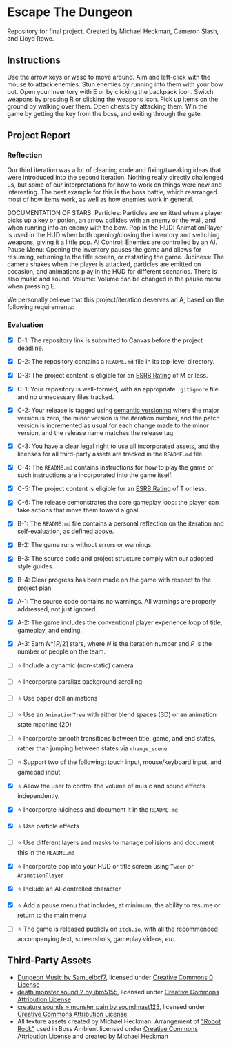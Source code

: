 # Escape The Dungeon
Repository for final project. Created by Michael Heckman, Cameron Slash, and Lloyd Rowe.

## Instructions
Use the arrow keys or wasd to move around. Aim and left-click with the mouse to attack enemies. Stun enemies by running into them with your bow out. Open your inventory with E or by clicking the backpack icon. Switch weapons by pressing R or clicking the weapons icon. Pick up items on the ground by walking over them. Open chests by attacking them. Win the game by getting the key from the boss, and exiting through the gate.

## Project Report

### Reflection 

Our third iteration was a lot of cleaning code and fixing/tweaking ideas that were introduced into the second iteration. Nothing really directly challenged us, but some of our interpretations for how to work on things were new and interesting. The best example for this is the boss battle, which rearranged most of how items work, as well as how enemies work in general.

DOCUMENTATION OF STARS:
Particles: Particles are emitted when a player picks up a key or potion, an arrow collides with an enemy or the wall, and when running into an enemy with the bow.
Pop in the HUD: AnimationPlayer is used in the HUD when both opening/closing the inventory and switching weapons, giving it a little pop.
AI Control: Enemies are controlled by an AI.
Pause Menu: Opening the inventory pauses the game and allows for resuming, returning to the title screen, or restarting the game.
Juciness: The camera shakes when the player is attacked, particles are emitted on occasion, and animations play in the HUD for different scenarios. There is also music and sound.
Volume: Volume can be changed in the pause menu when pressing E.

We personally believe that this project/iteration deserves an A, based on the following requirements:

### Evaluation
- [X] D-1: The repository link is submitted to Canvas before the project deadline.
- [X] D-2: The repository contains a <code>README.md</code> file in its top-level directory.
- [X] D-3: The project content is eligible for an <a href="https://www.esrb.org/ratings-guide/">ESRB Rating</a> of M or less.
- [X] C-1: Your repository is well-formed, with an appropriate <code>.gitignore</code> file and no unnecessary files tracked.
- [X] C-2: Your release is tagged using <a href="https://semver.org/">semantic versioning</a> where the major version is zero, the minor version is the iteration number, and the patch version is incremented as usual for each change made to the minor version, and the release name matches the release tag.
- [X] C-3: You have a clear legal right to use all incorporated assets, and the licenses for all third-party assets are tracked in the <code>README.md</code> file.
- [X] C-4: The <code>README.md</code> contains instructions for how to play the game or such instructions are incorporated into the game itself.
- [X] C-5: The project content is eligible for an <a href="https://www.esrb.org/ratings-guide/">ESRB Rating</a> of T or less.
- [X] C-6: The release demonstrates the core gameplay loop: the player can take actions that move them toward a goal.
- [X] B-1: The <code>README.md</code> file contains a personal reflection on the iteration and self-evaluation, as defined above.
- [X] B-2: The game runs without errors or warnings.
- [X] B-3: The source code and project structure comply with our adopted style guides.
- [X] B-4: Clear progress has been made on the game with respect to the project plan.
- [X] A-1: The source code contains no warnings. All warnings are properly addressed, not just ignored.
- [X] A-2: The game includes the conventional player experience loop of title, gameplay, and ending.
- [X] A-3: Earn <em>N</em>*&lceil;<em>P</em>/2&rceil; stars, where <em>N</em> is the iteration number and <em>P</em> is the number of people on the team.
- [ ] ⭐ Include a dynamic (non-static) camera
- [ ] ⭐ Incorporate parallax background scrolling
- [ ] ⭐ Use paper doll animations
- [ ] ⭐ Use an <code>AnimationTree</code> with either blend spaces (3D) or an animation state machine (2D)
- [ ] ⭐ Incorporate smooth transitions between title, game, and end states, rather than jumping between states via <code>change_scene</code>
- [ ] ⭐ Support two of the following: touch input, mouse/keyboard input, and gamepad input
- [X] ⭐ Allow the user to control the volume of music and sound effects independently.
- [X] ⭐ Incorporate juiciness and document it in the <code>README.md</code>
- [X] ⭐ Use particle effects
- [ ] ⭐ Use different layers and masks to manage collisions and document this in the <code>README.md</code>
- [X] ⭐ Incorporate pop into your HUD or title screen using <code>Tween</code> or <code>AnimationPlayer</code>
- [X] ⭐ Include an AI-controlled character
- [X] ⭐ Add a pause menu that includes, at minimum, the ability to resume or return to the main menu
- [ ] ⭐ The game is released publicly on <code>itch.io</code>, with all the recommended accompanying text, screenshots, gameplay videos, <i>etc.</i>


## Third-Party Assets
- [Dungeon Music by Samuelbcf7](https://freesound.org/people/Samuelbcf7/sounds/578733/), licensed under [Creative Commons 0 License](http://creativecommons.org/publicdomain/zero/1.0/)
- [death monster sound 2 by ibm5155](https://freesound.org/people/ibm5155/sounds/174912/), licensed under [Creative Commons Attribution License](https://creativecommons.org/licenses/by/3.0/)
- [creature sounds » monster pain by soundmast123](https://freesound.org/people/soundmast123/sounds/571974/), licensed under [Creative Commons Attribution License](https://creativecommons.org/licenses/by/3.0/)
- All texture assets created by Michael Heckman.
Arrangement of ["Robot Rock"](https://www.youtube.com/watch?v=sFZjqVnWBhc) used in Boss Ambient licensed under [Creative Commons Attribution License](https://creativecommons.org/licenses/by/3.0/) and created by Michael Heckman